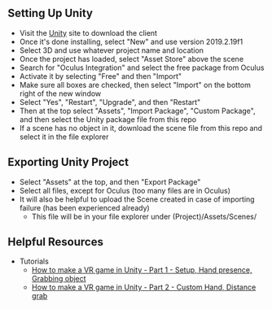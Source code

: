 ## Setting Up Unity

* Visit the [Unity](https://store.unity.com/download) site to download the client
* Once it's done installing, select "New" and use version 2019.2.19f1
* Select 3D and use whatever project name and location
* Once the project has loaded, select "Asset Store" above the scene
* Search for "Oculus Integration" and select the free package from Oculus
* Activate it by selecting "Free" and then "Import"
* Make sure all boxes are checked, then select "Import" on the bottom right of the new window
* Select "Yes", "Restart", "Upgrade", and then "Restart"
* Then at the top select "Assets", "Import Package", "Custom Package", and then select the Unity package file from this repo
* If a scene has no object in it, download the scene file from this repo and select it in the file explorer


## Exporting Unity Project
* Select "Assets" at the top, and then "Export Package"
* Select all files, except for Oculus (too many files are in Oculus)
* It will also be helpful to upload the Scene created in case of importing failure (has been experienced already)
  * This file will be in your file explorer under (Project)/Assets/Scenes/
  
  
## Helpful Resources
* Tutorials
  * [How to make a VR game in Unity - Part 1 - Setup, Hand presence, Grabbing object](https://www.youtube.com/watch?v=sKQOlqNe_WY)
  * [How to make a VR game in Unity - Part 2 - Custom Hand, Distance grab](https://www.youtube.com/watch?v=rnOR1OANIAU&t=231s)

